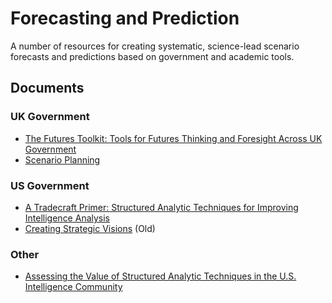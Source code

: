 # Forecasting and Prediction

A number of resources for creating systematic, science-lead scenario forecasts and predictions based on government and academic tools.

## Documents

### UK Government

- [The Futures Toolkit: Tools for Futures Thinking and Foresight Across UK Government](https://github.com/krisbolton/Forecasting-and-Prediction/blob/master/The%20Futures%20Toolkit%20-%20Tools%20for%20Futures%20Thinking%20and%20Foresight%20Across%20UK%20Government%20-%20Government%20Office%20for%20Science.pdf)
- [Scenario Planning](https://github.com/krisbolton/Forecasting-and-Prediction/blob/master/Scenario%20Planning%20-%20Government%20Office%20for%20Science.pdf)

### US Government

- [A Tradecraft Primer: Structured Analytic Techniques for Improving Intelligence Analysis](https://github.com/krisbolton/Forecasting-and-Prediction/blob/master/A%20Tradecraft%20Primer%20-%20Structured%20Analytic%20Techniques%20for%20Improving%20Intelligence%20Analysis.pdf)
- [Creating Strategic Visions](https://github.com/krisbolton/Forecasting-and-Prediction/blob/master/Creating%20Strategic%20Visions%20-%20U.S.%20Army%20War%20College.pdf) (Old)

### Other

- [Assessing the Value of Structured Analytic Techniques in the U.S. Intelligence Community](https://github.com/krisbolton/Forecasting-and-Prediction/blob/master/Assessing%20the%20Value%20of%20Structured%20Analytic%20Techniques%20in%20the%20U.S.%20Intelligence%20Community%20-%20RAND%20Corp..pdf)
